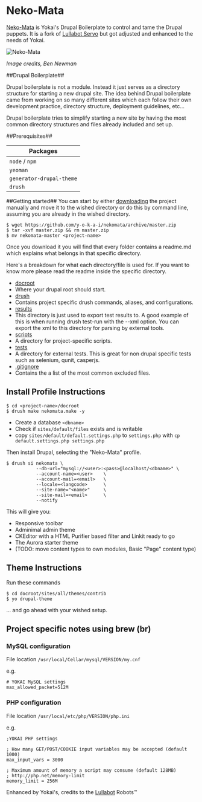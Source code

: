 # Neko-Mata
[Neko-Mata](http://yokai.com/?s=nekomata) is Yokai's Drupal Boilerplate to control and tame the Drupal puppets.
It is a fork of [Lullabot Servo](https://github.com/Lullabot/drupal-boilerplate) but got adjusted and enhanced to the needs of Yokai.

![Neko-Mata](http://i.imgur.com/dqKifux.jpg)

*Image credits, Ben Newman*

##Drupal Boilerplate##

Drupal boilerplate is not a module. Instead it just serves as a directory structure for
starting a new drupal site. The idea behind Drupal boilerplate came from working on so many
different sites which each follow their own development practice, directory structure,
deployment guidelines, etc...

Drupal boilerplate tries to simplify starting a new site by having the most common
directory structures and files already included and set up.

##Prerequisites##

Packages |
------------ |
`node` / `npm` |
`yeoman` |
`generator-drupal-theme` |
`drush` |


##Getting started##
You can start by either [downloading](https://github.com/y-o-k-a-i/nekomata/archive/master.zip)
the project manually and move it to the wished directory or do this by command line, assuming you are already in the wished directory.

```shell
$ wget https://github.com/y-o-k-a-i/nekomata/archive/master.zip
$ tar -xvf master.zip && rm master.zip
$ mv nekomata-master <project-name>
```

Once you download it you will find that every folder contains a readme.md which explains what belongs
in that specific directory.

Here's a breakdown for what each directory/file is used for. If you want to know more please
read the readme inside the specific directory.

* [docroot](https://github.com/y-o-k-a-i/nekomata/tree/master/docroot)
 * Where your drupal root should start.
* [drush](https://github.com/y-o-k-a-i/nekomata/tree/master/drush)
 * Contains project specific drush commands, aliases, and configurations.
* [results](https://github.com/y-o-k-a-i/nekomata/tree/master/results)
 * This directory is just used to export test results to. A good example of this
   is when running drush test-run with the --xml option. You can export the xml
   to this directory for parsing by external tools.
* [scripts](https://github.com/y-o-k-a-i/nekomata/tree/master/scripts)
 * A directory for project-specific scripts.
* [tests](https://github.com/y-o-k-a-i/nekomata/tree/master/tests)
 * A directory for external tests. This is great for non drupal specific tests
 such as selenium, qunit, casperjs.
* [.gitignore](https://github.com/y-o-k-a-i/nekomata/blob/master/.gitignore)
 * Contains the a list of the most common excluded files.

## Install Profile Instructions
```shell
$ cd <project-name>/docroot
$ drush make nekomata.make -y
```

* Create a database `<dbname>`
* Check if `sites/default/files` exists and is writable
* copy `sites/default/default.settings.php` to `settings.php` with `cp default.settings.php settings.php`

Then install Drupal, selecting the "Neko-Mata" profile.

```shell
$ drush si nekomata \
           --db-url="mysql://<user>:<pass>@localhost/<dbname>" \
           --account-name=<user>    \
           --account-mail=<email>   \
           --locale=<langcode>      \
           --site-name="<name>"     \
           --site-mail=<email>      \
           --notify
```

This will give you:

* Responsive toolbar
* Adminimal admin theme
* CKEditor with a HTML Purifier based filter and Linkit ready to go
* The Aurora starter theme
* (TODO: move content types to own modules, Basic "Page" content type)

## Theme Instructions

Run these commands
```shell
$ cd docroot/sites/all/themes/contrib
$ yo drupal-theme
```

... and go ahead with your wished setup.

## Project specific notes using brew (br)

### MySQL configuration

File location  `/usr/local/Cellar/mysql/VERSION/my.cnf`

e.g.

```
# YOKAI MySQL settings
max_allowed_packet=512M
```

### PHP configuration

File location `/usr/local/etc/php/VERSION/php.ini`

e.g.

```
;YOKAI PHP settings

; How many GET/POST/COOKIE input variables may be accepted (default 1000)
max_input_vars = 3000

; Maximum amount of memory a script may consume (default 128MB)
; http://php.net/memory-limit
memory_limit = 256M
```

Enhanced by Yokai's, credits to the [Lullabot](https://github.com/Lullabot) Robots&trade;
